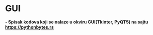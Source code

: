 # GUI

<b> - Spisak kodova koji se nalaze u okviru GUI(Tkinter, PyQT5) na sajtu https://pythonbytes.rs </b>
